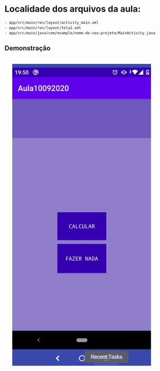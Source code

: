 # Localidade dos arquivos da aula:


```bash
- app/src/main/res/layout/activity_main.xml
- app/src/main/res/layout/tela2.xml
- app/src/main/java/com/example/nome-do-seu-projeto/MainActivity.java
```

## Demonstração

<h1 align="center">
    <img alt="React GitHub Repo List" src="./exercicio10092020.gif" />
</h1>


